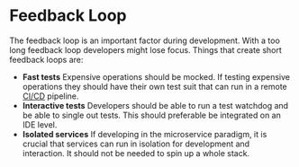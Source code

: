 # Feedback Loop

The feedback loop is an important factor during development. With a too long
feedback loop developers might lose focus. Things that create short feedback
loops are:

- **Fast tests** Expensive operations should be mocked. If testing expensive
  operations they should have their own test suit that can run in a remote
  [CI/CD](../devops/ci_cd) pipeline.
- **Interactive tests** Developers should be able to run a test watchdog and be
  able to single out tests. This should preferable be integrated on an IDE
  level.
- **Isolated services** If developing in the microservice paradigm, it is
  crucial that services can run in isolation for development and interaction. It
  should not be needed to spin up a whole stack.
